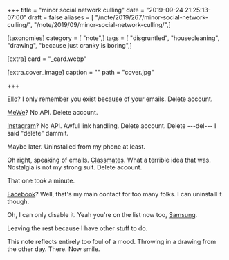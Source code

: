 +++
title = "minor social network culling"
date = "2019-09-24 21:25:13-07:00"
draft = false
aliases = [ "/note/2019/267/minor-social-network-culling/", "/note/2019/09/minor-social-network-culling/",]

[taxonomies]
category = [ "note",]
tags = [ "disgruntled", "housecleaning", "drawing", "because just cranky is boring",]

[extra]
card = "_card.webp"

[extra.cover_image]
caption = ""
path = "cover.jpg"

+++

[Ello]: https://ello.co
[MeWe]: https://mewe.com
[Classmates]: https://classmates.com
[Instagram]: https://instagram.com
[Facebook]: https://facebook.com
[Samsung]: https://samsung.com

[Ello][]? I only remember you exist because of your emails. Delete account.

[MeWe][]? No API. Delete account.

[Instagram][]? No API. Awful link handling. Delete account. Delete ---del--- I said "delete" dammit.

Maybe later. Uninstalled from my phone at least.

Oh right, speaking of emails. [Classmates][]. What a terrible idea that was. Nostalgia is not my strong suit.
Delete account.

That one took a minute.

[Facebook][]? Well, that's my main contact for too many folks. I can uninstall it though.

Oh, I can only disable it. Yeah you're on the list now too, [Samsung][].

Leaving the rest because I have other stuff to do.

This note reflects entirely too foul of a mood. Throwing in a drawing from the other day. There. Now smile.